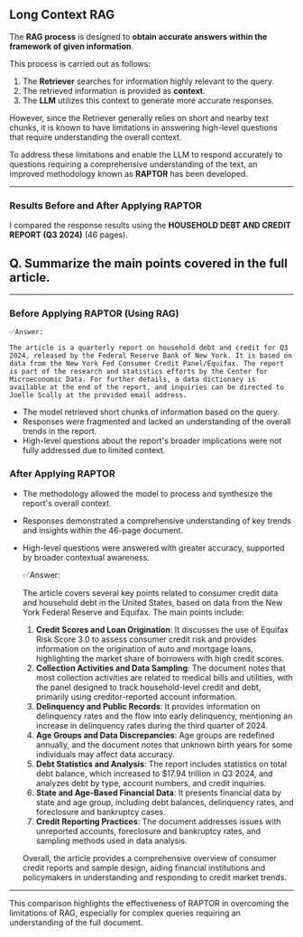 ## Long Context RAG

The **RAG process** is designed to **obtain accurate answers within the framework of given information**.

This process is carried out as follows:

1. The **Retriever** searches for information highly relevant to the query.
2. The retrieved information is provided as **context**.
3. The **LLM** utilizes this context to generate more accurate responses.

However, since the Retriever generally relies on short and nearby text chunks, it is known to have limitations in answering high-level questions that require understanding the overall context.

To address these limitations and enable the LLM to respond accurately to questions requiring a comprehensive understanding of the text, an improved methodology known as **RAPTOR** has been developed.

---

### Results Before and After Applying RAPTOR

I compared the response results using the **HOUSEHOLD DEBT AND CREDIT REPORT (Q3 2024)** (46 pages).

## Q. Summarize the main points covered in the full article.
---
### Before Applying RAPTOR (Using RAG)
    
    ✅Answer:
    
    The article is a quarterly report on household debt and credit for Q3 2024, released by the Federal Reserve Bank of New York. It is based on data from the New York Fed Consumer Credit Panel/Equifax. The report is part of the research and statistics efforts by the Center for Microeconomic Data. For further details, a data dictionary is available at the end of the report, and inquiries can be directed to Joelle Scally at the provided email address.
      
- The model retrieved short chunks of information based on the query.
- Responses were fragmented and lacked an understanding of the overall trends in the report.
- High-level questions about the report's broader implications were not fully addressed due to limited context.
    

### After Applying RAPTOR

- The methodology allowed the model to process and synthesize the report's overall context.
- Responses demonstrated a comprehensive understanding of key trends and insights within the 46-page document.
- High-level questions were answered with greater accuracy, supported by broader contextual awareness.
    
    ✅Answer:
    
    The article covers several key points related to consumer credit data and household debt in the United States, based on data from the New York Federal Reserve and Equifax. The main points include:
    
    1. **Credit Scores and Loan Origination**: It discusses the use of Equifax Risk Score 3.0 to assess consumer credit risk and provides information on the origination of auto and mortgage loans, highlighting the market share of borrowers with high credit scores.
    2. **Collection Activities and Data Sampling**: The document notes that most collection activities are related to medical bills and utilities, with the panel designed to track household-level credit and debt, primarily using creditor-reported account information.
    3. **Delinquency and Public Records**: It provides information on delinquency rates and the flow into early delinquency, mentioning an increase in delinquency rates during the third quarter of 2024.
    4. **Age Groups and Data Discrepancies**: Age groups are redefined annually, and the document notes that unknown birth years for some individuals may affect data accuracy.
    5. **Debt Statistics and Analysis**: The report includes statistics on total debt balance, which increased to $17.94 trillion in Q3 2024, and analyzes debt by type, account numbers, and credit inquiries.
    6. **State and Age-Based Financial Data**: It presents financial data by state and age group, including debt balances, delinquency rates, and foreclosure and bankruptcy cases.
    7. **Credit Reporting Practices**: The document addresses issues with unreported accounts, foreclosure and bankruptcy rates, and sampling methods used in data analysis.
    
    Overall, the article provides a comprehensive overview of consumer credit reports and sample design, aiding financial institutions and policymakers in understanding and responding to credit market trends.
  
    
---
This comparison highlights the effectiveness of RAPTOR in overcoming the limitations of RAG, especially for complex queries requiring an understanding of the full document.
